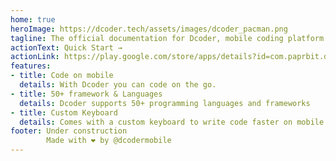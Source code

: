 ```yaml
---
home: true
heroImage: https://dcoder.tech/assets/images/dcoder_pacman.png
tagline: The official documentation for Dcoder, mobile coding platform.
actionText: Quick Start →
actionLink: https://play.google.com/store/apps/details?id=com.paprbit.dcoder
features:
- title: Code on mobile
  details: With Dcoder you can code on the go.
- title: 50+ framework & Languages
  details: Dcoder supports 50+ programming languages and frameworks
- title: Custom Keyboard
  details: Comes with a custom keyboard to write code faster on mobile.
footer: Under construction
        Made with ❤️ by @dcodermobile
---
```

